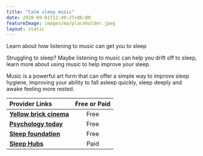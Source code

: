 ```yaml
---
title: "Calm sleep music"
date: 2020-09-01T12:49:27+06:00
featureImage: images/ma/placeholder.jpeg
layout: static
---
```


Learn about how listening to music can get you to sleep

Struggling to sleep? Maybe listening to music can help you drift off to sleep, learn more about using music to help improve your sleep.

Music is a powerful art form that can offer a simple way to improve sleep hygiene, improving your ability to fall asleep quickly, sleep deeply and awake feeling more rested.

| Provider Links      | Free or Paid  |  
| :-----------          | :--------------:      |  
| [**Yellow brick cinema**](https://www.youtube.com/watch?v=6dZHGDzFXmY&list=PLQkQfzsIUwRYwVveZoqE-HUxv84Zknrsi) | Free | 
| [**Psychology today**](https://www.psychologytoday.com/us/blog/sleep-newzzz/201812/the-many-health-and-sleep-benefits-music) | Free | 
| [**Sleep foundation**](https://www.sleepfoundation.org/noise-and-sleep/music) | Free | 
| [**Sleep Hubs**](https://sleephubs.com/) | Paid | 
  

<br/><br/>






